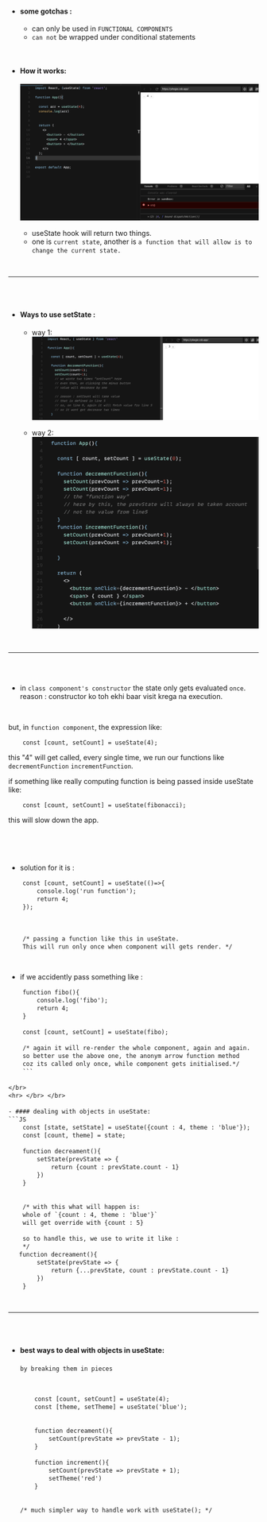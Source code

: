- #### some gotchas : 
    - can only be used in `FUNCTIONAL COMPONENTS`
    - `can not` be wrapped under conditional statements


</br>

- #### How it works: 

    ![](/bootstrapsImages/usestate1.png)
    - useState hook will return two things.
    - one is `current state`, another is `a function that will allow is to change the current state.` 


</br>
<hr> </br> </br>

- #### Ways to use setState : 
    - way 1: 
![](/bootstrapsImages/usestate2.png)
 
    - way 2: 
![](/bootstrapsImages/usestate4.png)

</br>
<hr> </br> </br>

- in `class component's constructor` 
the state only gets evaluated `once`.
reason : constructor ko toh ekhi baar visit krega na execution. 
</br>

but,
in `function component`, the expression like:

```JS
    const [count, setCount] = useState(4);
```
this "4" will get called, 
every single time, we run our functions like 
`decrementFunction` `incrementFunction`.

if something like really computing function is being passed inside useState like: 
```JS
    const [count, setCount] = useState(fibonacci);
```
this will slow down the app.

</br></br></br>

- solution for it is :
```JS
    const [count, setCount] = useState(()=>{
        console.log('run function');
        return 4;
    });



    /* passing a function like this in useState.
    This will run only once when component will gets render. */
```


</br>

- if we accidently pass something like :
```JS
    function fibo(){
        console.log('fibo');
        return 4;
    }

    const [count, setCount] = useState(fibo);

    /* again it will re-render the whole component, again and again.
    so better use the above one, the anonym arrow function method 
    coz its called only once, while component gets initialised.*/
    ```

</br>
<hr> </br> </br>

- #### dealing with objects in useState:
```JS
    const [state, setState] = useState({count : 4, theme : 'blue'});
    const [count, theme] = state;

    function decreament(){
        setState(prevState => {
            return {count : prevState.count - 1}
        })
    }


    /* with this what will happen is:
    whole of `{count : 4, theme : 'blue'}` 
    will get override with {count : 5}  
    
    so to handle this, we use to write it like :
    */
   function decreament(){
        setState(prevState => {
            return {...prevState, count : prevState.count - 1}
        })
    }
```


</br>
<hr> </br> </br>

- #### best ways to deal with objects in useState:
    `by breaking them in pieces` 

    </br>

    ```JS
        const [count, setCount] = useState(4);
        const [theme, setTheme] = useState('blue');


        function decreament(){
            setCount(prevState => prevState - 1);
        }

        function increment(){
            setCount(prevState => prevState + 1);
            setTheme('red')
        }


    /* much simpler way to handle work with useState(); */
    ```

    
